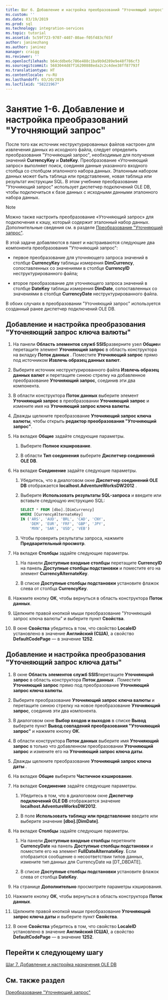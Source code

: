 ```yaml
---
title: Шаг 6. Добавление и настройка преобразований "Уточняющий запрос" | Документация Майкрософт
ms.custom: ''
ms.date: 03/19/2019
ms.prod: sql
ms.technology: integration-services
ms.topic: tutorial
ms.assetid: 5c59f723-9707-4407-80ae-f05f483cf65f
author: janinezhang
ms.author: janinez
manager: craigg
ms.reviewer: ''
ms.openlocfilehash: b64cddbe6c786e488c1ba9b9d289e9e48f786cf3
ms.sourcegitcommit: 5683044d87f16200888eda2c2c4dee38ff87793f
ms.translationtype: HT
ms.contentlocale: ru-RU
ms.lasthandoff: 03/20/2019
ms.locfileid: "58221967"
---
```

# <a name="lesson-1-6-add-and-configure-the-lookup-transformations"></a>Занятие 1-6. Добавление и настройка преобразований "Уточняющий запрос"

После того как источник неструктурированных файлов настроен для извлечения данных из исходного файла, следует определить преобразования "Уточняющий запрос", необходимые для получения значений **CurrencyKey** и **DateKey**. Преобразование «Уточняющий запрос» выполняет поиск, соединяя данные указанного входного столбца со столбцом эталонного набора данных. Эталонным набором данных может быть таблица или представление, новая таблица или результат инструкции SQL. В этом учебнике преобразование "Уточняющий запрос" использует диспетчер подключений OLE DB, чтобы подключиться к базе данных с исходными данными эталонного набора данных.  
  
> [!NOTE]  
> Можно также настроить преобразование «Уточняющий запрос» для подключения к кэшу, который содержит эталонный набор данных. Дополнительные сведения см. в разделе [Преобразование "Уточняющий запрос"](../integration-services/data-flow/transformations/lookup-transformation.md).  
  
В этой задаче добавляются в пакет и настраиваются следующие два компонента преобразования "Уточняющий запрос":  
  
-   первое преобразование для уточняющего запроса значений в столбце **CurrencyKey** таблицы измерения **DimCurrency**, сопоставленных со значениями в столбце **CurrencyID** неструктурированного файла;  
  
-   второе преобразование для уточняющего запроса значений в столбце **DateKey** таблицы измерения **DimDate**, сопоставленных со значениями в столбце **CurrencyDate** неструктурированного файла.  
  
В обоих случаях в преобразовании "Уточняющий запрос" используется созданный ранее диспетчер подключений OLE DB.  
  
## <a name="add-and-configure-the-lookup-currency-key-transformation"></a>Добавление и настройка преобразования "Уточняющий запрос ключа валюты"  
  
1.  На панели **Область элементов служб SSIS**разверните узел **Общие**и перетащите элемент **Уточняющий запрос** в область конструктора на вкладку **Поток данных** . Поместите **Уточняющий запрос** прямо под источником **Извлечь образец данных валют**.  
  
2.  Выберите источник неструктурированного файла **Извлечь образец данных валют** и перетащите синюю стрелку на добавленное преобразование **Уточняющий запрос**, соединив эти два компонента.  
  
3.  В области конструктора **Поток данных** выберите элемент **Уточняющий запрос** в преобразовании **Уточняющий запрос** и измените имя на **Уточняющий запрос ключа валюты**.  
  
4.  Дважды щелкните преобразование **Уточняющий запрос ключа валюты**, чтобы открыть **редактор преобразования "Уточняющий запрос"**.  
  
5.  На вкладке **Общие** задайте следующие параметры.  
  
    1.  Выберите **Полное кэширование**.  
  
    2.  В области **Тип соединения** выберите **Диспетчер соединений OLE DB**.  
  
6.  На вкладке **Соединение** задайте следующие параметры.  
  
    1.  Убедитесь, что в диалоговом окне **Диспетчер соединений OLE DB** отображается **localhost.AdventureWorksDW2012** .  
  
    2.  Выберите **Использовать результаты SQL-запроса** и введите или вставьте следующую инструкцию SQL:  
  
        ```sql
        SELECT * FROM [dbo].[DimCurrency]
        WHERE [CurrencyAlternateKey]
        IN ('ARS', 'AUD', 'BRL', 'CAD', 'CNY',
            'DEM', 'EUR', 'FRF', 'GBP', 'JPY',
            'MXN', 'SAR', 'USD', 'VEB')
        ```  
    3.  Чтобы проверить результаты запроса, нажмите **Предварительный просмотр**.
  
7.  На вкладке **Столбцы** задайте следующие параметры.  
  
    1.  На панели **Доступные входные столбцы** перетащите **CurrencyID** на панель **Доступные столбцы подстановки** и поместите его на элемент **CurrencyAlternateKey**.  
  
    2.  В списке **Доступные столбцы подстановки** установите флажок слева от столбца **CurrencyKey**.  
  
8.  Нажмите кнопку **ОК**, чтобы вернуться в область конструктора **Поток данных**.  
  
9. Щелкните правой кнопкой мыши преобразование "Уточняющий запрос ключа валюты" и выберите пункт **Свойства**.  
  
10. В окне **Свойства** убедитесь в том, что свойство **LocaleID** установлено в значение **Английский (США)**, а свойство **DefaultCodePage** — в значение **1252**.  
  
## <a name="add-and-configure-the-lookup-date-key-transformation"></a>Добавление и настройка преобразования "Уточняющий запрос ключа даты"  
  
1.  В окне **Область элементов служб SSIS**перетащите **Уточняющий запрос** в область конструктора **Поток данных** . Поместите **Уточняющий запрос** прямо под преобразование **Уточняющий запрос ключа валюты**.  
  
2.  Выберите преобразование **Уточняющий запрос ключа валюты** и перетащите синюю стрелку на новое преобразование **Уточняющий запрос**, соединив эти два компонента.  
  
3.  В диалоговом окне **Выбор входов и выходов** в списке **Вывод** выберите пункт **Вывод совпадений преобразования "Уточняющий запрос"** и нажмите кнопку **ОК**.  
  
4.  В области конструктора **Поток данных** выберите имя **Уточняющий запрос** в только что добавленном преобразовании **Уточняющий запрос** и измените его на **Уточняющий запрос ключа даты**.  
  
5.  Дважды щелкните преобразование **Уточняющий запрос ключа даты** .  
  
6.  На вкладке **Общие** выберите **Частичное кэширование**.  
  
7.  На вкладке **Соединение** задайте следующие параметры.  
  
    1.  Убедитесь в том, что в диалоговом окне **Диспетчер подключений OLE DB** отображается значение **localhost.AdventureWorksDW2012**.  
  
    2.  В поле **Использовать таблицу или представление** введите или выберите значение **[dbo].[DimDate]**.  
  
8.  На вкладке **Столбцы** задайте следующие параметры.  
  
    1.  На панели **Доступные входные столбцы** перетяните **CurrencyDate** на панель **Доступные столбцы подстановки** и поместите его на элемент **FullDateAlternateKey**.  Если отобразится сообщение о несоответствии типов данных, измените тип данных для CurrencyDate на [DT_DBDATE].
  
    2.  В списке **Доступные столбцы подстановки** установите флажок слева от столбца **DateKey**.  
  
9. На странице **Дополнительно** просмотрите параметры кэширования.  
  
10. Нажмите кнопку **ОК**, чтобы вернуться в область конструктора **Поток данных**.  
  
11. Щелкните правой кнопкой мыши преобразование **Уточняющий запрос ключа даты** и выберите пункт **Свойства**.
  
12. В окне **Свойства** убедитесь в том, что свойство **LocaleID** установлено в значение **Английский (США)**, а свойство **DefaultCodePage** — в значение **1252**.  
  
## <a name="go-to-next-task"></a>Перейти к следующему шагу
[Шаг 7. Добавление и настройка назначения OLE DB](../integration-services/lesson-1-7-adding-and-configuring-the-ole-db-destination.md)  
  
## <a name="see-also"></a>См. также раздел  
[Преобразование "Уточняющий запрос"](../integration-services/data-flow/transformations/lookup-transformation.md)  